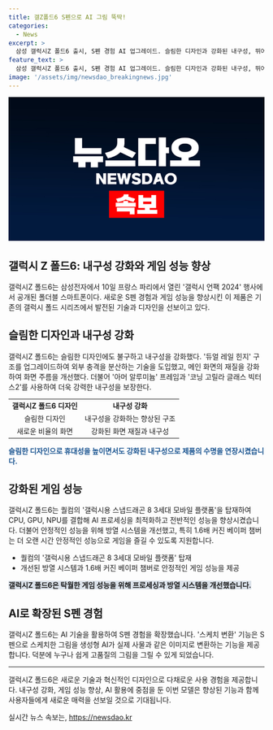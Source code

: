 ```yaml
---
title: 갤Z폴드6 S펜으로 AI 그림 뚝딱!
categories:
  - News
excerpt: >
  삼성 갤럭시Z 폴드6 출시, S펜 경험 AI 업그레이드. 슬림한 디자인과 강화된 내구성, 뛰어난 게임 성능, 화면 밝기 개선. 갤럭시용 스냅드래곤 8 3세대 모바일 플랫폼 탑재로 AI 프로세싱 최적화. S펜 경험 확장, 스케치 기능으로 생성형 AI가 정교한 이미지 생성. 향상된 게임 경험으로 안정적인 성능과 몰입감 있는 그래픽. 국내 및 세계 출시, 가격은 222만9700원부터.
feature_text: >
  삼성 갤럭시Z 폴드6 출시, S펜 경험 AI 업그레이드. 슬림한 디자인과 강화된 내구성, 뛰어난 게임 성능, 화면 밝기 개선. 갤럭시용 스냅드래곤 8 3세대 모바일 플랫폼 탑재로 AI 프로세싱 최적화. S펜 경험 확장, 스케치 기능으로 생성형 AI가 정교한 이미지 생성. 향상된 게임 경험으로 안정적인 성능과 몰입감 있는 그래픽. 국내 및 세계 출시, 가격은 222만9700원부터.
image: '/assets/img/newsdao_breakingnews.jpg'
---
```


<p><img src="/assets/img/newsdao_breakingnews.jpg" alt="pcversion 속보" /></p>

<h2>갤럭시 Z 폴드6: 내구성 강화와 게임 성능 향상</h2>

<p data-ke-size="size16">갤럭시Z 폴드6는 삼성전자에서 10일 프랑스 파리에서 열린 '갤럭시 언팩 2024' 행사에서 공개된 폴더블 스마트폰이다. 새로운 S펜 경험과 게임 성능을 향상시킨 이 제품은 기존의 갤럭시 폴드 시리즈에서 발전된 기술과 디자인을 선보이고 있다.</p>

<h2 data-ke-size="size24">슬림한 디자인과 내구성 강화</h2>

<p>갤럭시Z 폴드6는 슬림한 디자인에도 불구하고 내구성을 강화했다. '듀얼 레일 힌지' 구조를 업그레이드하여 외부 충격을 분산하는 기술을 도입했고, 메인 화면의 재질을 강화하여 화면 주름을 개선했다. 더불어 '아머 알루미늄' 프레임과 '코닝 고릴라 글래스 빅터스2'를 사용하여 더욱 강력한 내구성을 보장한다.</p>

<table>
  <tr>
    <td style="text-align: center; height: 17px;"><b>갤럭시Z 폴드6 디자인</b></td>
    <td style="text-align: center; height: 17px;"><b>내구성 강화</b></td>
  </tr>
  <tr>
    <td style="text-align: center; height: 17px;">슬림한 디자인</td>
    <td style="text-align: center; height: 17px;">내구성을 강화하는 향상된 구조</td>
  </tr>
  <tr>
    <td style="text-align: center; height: 17px;">새로운 비율의 화면</td>
    <td style="text-align: center; height: 17px;">강화된 화면 재질과 내구성</td>
  </tr>
</table>

<p><b><span style="color: #1a5490;">슬림한 디자인으로 휴대성을 높이면서도 강화된 내구성으로 제품의 수명을 연장시켰습니다.</span></b></p>

<h2 data-ke-size="size24">강화된 게임 성능</h2>

<p>갤럭시Z 폴드6는 퀄컴의 '갤럭시용 스냅드래곤 8 3세대 모바일 플랫폼'을 탑재하여 CPU, GPU, NPU를 결합해 AI 프로세싱을 최적화하고 전반적인 성능을 향상시켰습니다. 더불어 안정적인 성능을 위해 방열 시스템을 개선했고, 특히 1.6배 커진 베이퍼 챔버는 더 오랜 시간 안정적인 성능으로 게임을 즐길 수 있도록 지원합니다.</p>

<ul>
  <li>퀄컴의 '갤럭시용 스냅드래곤 8 3세대 모바일 플랫폼' 탑재</li>
  <li>개선된 방열 시스템과 1.6배 커진 베이퍼 챔버로 안정적인 게임 성능을 제공</li>
</ul>

<p><b><span style="background-color: #21538527;">갤럭시Z 폴드6은 탁월한 게임 성능을 위해 프로세싱과 방열 시스템을 개선했습니다.</span></b></p>

<h2 data-ke-size="size24">AI로 확장된 S펜 경험</h2>

<p>갤럭시Z 폴드6는 AI 기술을 활용하여 S펜 경험을 확장했습니다. '스케치 변환' 기능은 S펜으로 스케치한 그림을 생성형 AI가 실제 사물과 같은 이미지로 변환하는 기능을 제공합니다. 덕분에 누구나 쉽게 고품질의 그림을 그릴 수 있게 되었습니다.</p>

<hr>

<p data-ke-size="size16">갤럭시Z 폴드6은 새로운 기술과 혁신적인 디자인으로 다채로운 사용 경험을 제공합니다. 내구성 강화, 게임 성능 향상, AI 활용에 중점을 둔 이번 모델은 향상된 기능과 함께 사용자들에게 새로운 매력을 선보일 것으로 기대됩니다.</p>
실시간 뉴스 속보는, <a href="https://newsdao.kr" rel="dofollow">https://newsdao.kr</a>



